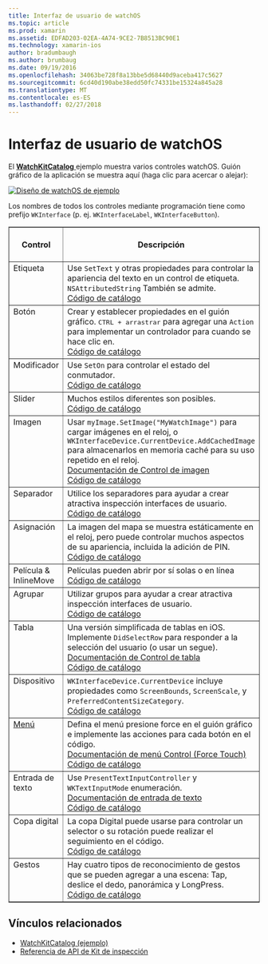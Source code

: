 ```yaml
---
title: Interfaz de usuario de watchOS
ms.topic: article
ms.prod: xamarin
ms.assetid: EDFAD203-02EA-4A74-9CE2-7B8513BC90E1
ms.technology: xamarin-ios
author: bradumbaugh
ms.author: brumbaug
ms.date: 09/19/2016
ms.openlocfilehash: 34063be728f8a13bbe5d68440d9aceba417c5627
ms.sourcegitcommit: 6cd40d190abe38edd50fc74331be15324a845a28
ms.translationtype: MT
ms.contentlocale: es-ES
ms.lasthandoff: 02/27/2018
---
```

# <a name="watchos-user-interface"></a>Interfaz de usuario de watchOS

El [ **WatchKitCatalog** ](https://github.com/xamarin/monotouch-samples/tree/master/watchOS/WatchKitCatalog) ejemplo muestra varios controles watchOS. Guión gráfico de la aplicación se muestra aquí (haga clic para acercar o alejar):

[ ![](images/storyboard-sml.png "Diseño de watchOS de ejemplo")](images/storyboard.png)

Los nombres de todos los controles mediante programación tiene como prefijo `WKInterface` (p. ej. `WKInterfaceLabel`, `WKInterfaceButton`).


<table align="center" border="1" cellpadding="1" cellspacing="1">
  <thead>
      <th>
        <strong>Control</strong>
      </th>
      <th>
        <strong>Descripción</strong>
      </th>
      <th>
        <strong>captura de pantalla</strong>
      </th>
    </thead>
    <tbody>
    <tr>
      <td valign="top">
Etiqueta </td>
      <td valign="top">
Use <code>SetText</code> y otras propiedades para controlar la apariencia del texto en un control de etiqueta. <code>NSAttributedString</code> También se admite.
        <br />
        <a href="https://github.com/xamarin/ios-samples/blob/master/watchOS/WatchKitCatalog/WatchKit3Extension/LabelDetailController.cs">Código de catálogo</a>
      </td>
      <td>
        <img src="Images/label.png" class="tableimg">
      </td>
    </tr>
    <tr>
      <td valign="top">
Botón </td>
      <td valign="top">
Crear y establecer propiedades en el guión gráfico. <kbd>CTRL + arrastrar</kbd> para agregar una <code>Action</code> para implementar un controlador para cuando se hace clic en.
        <br />
        <a href="https://github.com/xamarin/ios-samples/blob/master/watchOS/WatchKitCatalog/WatchKit3Extension/ButtonDetailController.cs">Código de catálogo</a>
      </td>
      <td>
        <img src="Images/button.png" class="tableimg">
      </td>
    </tr>
    <tr>
      <td valign="top">
Modificador </td>
      <td valign="top">
Use <code>SetOn</code> para controlar el estado del conmutador.
        <br />
        <a href="https://github.com/xamarin/ios-samples/blob/master/watchOS/WatchKitCatalog/WatchKit3Extension/SwitchDetailController.cs">Código de catálogo</a>
      </td>
      <td>
        <img src="Images/switch.png" class="tableimg">
      </td>
    </tr>
    <tr>
      <td valign="top">
Slider </td>
      <td valign="top">
Muchos estilos diferentes son posibles.
        <br />
        <a href="https://github.com/xamarin/ios-samples/blob/master/watchOS/WatchKitCatalog/WatchKit3Extension/SliderDetailController.cs">Código de catálogo</a>
      </td>
      <td>
        <img src="Images/slider.png" class="tableimg">
      </td>
    </tr>
    <tr>
      <td valign="top">
Imagen </td>
      <td valign="top">
Usar <code>myImage.SetImage("MyWatchImage")</code> para cargar imágenes en el reloj, o <code>WKInterfaceDevice.CurrentDevice.AddCachedImage</code> para almacenarlos en memoria caché para su uso repetido en el reloj.
        <br />
        <a href="~/ios/watchos/user-interface/image.md">Documentación de Control de imagen</a>
        <br />
        <a href="https://github.com/xamarin/ios-samples/blob/master/watchOS/WatchKitCatalog/WatchKit3Extension/ImageDetailController.cs">Código de catálogo</a>
      </td>
      <td>
        <img src="Images/image.png" class="tableimg">
      </td>
    </tr>
    <tr>
      <td valign="top">
Separador </td>
      <td valign="top">
Utilice los separadores para ayudar a crear atractiva inspección interfaces de usuario.
        <br />
        <a href="https://github.com/xamarin/ios-samples/blob/master/watchOS/WatchKitCatalog/WatchKit3Extension/SeparatorDetailController.cs">Código de catálogo</a>
      </td>
      <td>
        <img src="Images/separator.png" class="tableimg">
      </td>
    </tr>
    <tr>
      <td valign="top">
Asignación </td>
      <td valign="top">
La imagen del mapa se muestra estáticamente en el reloj, pero puede controlar muchos aspectos de su apariencia, incluida la adición de PIN.
        <br />
        <a href="https://github.com/xamarin/ios-samples/blob/master/watchOS/WatchKitCatalog/WatchKit3Extension/MapDetailController.cs">Código de catálogo</a>
      </td>
      <td>
        <img src="Images/map.png" class="tableimg">
      </td>
    </tr>
    <tr>
      <td valign="top">
Película & InlineMove </td>
      <td valign="top">
Películas pueden abrir por sí solas o en línea <br />
        <a href="https://github.com/xamarin/ios-samples/blob/master/watchOS/WatchKitCatalog/WatchKit3Extension/MovieDetailController.cs">Código de catálogo</a>
      </td>
      <td>
        <img src="Images/movie.png" class="tableimg">
      </td>
    </tr>
    <tr>
      <td valign="top">
Agrupar </td>
      <td valign="top">
Utilizar grupos para ayudar a crear atractiva inspección interfaces de usuario.
        <br />
        <a href="https://github.com/xamarin/ios-samples/blob/master/watchOS/WatchKitCatalog/WatchKit3Extension/GroupDetailController.cs">Código de catálogo</a>
      </td>
      <td>
        <img src="Images/group.png" class="tableimg">
      </td>
    </tr>
    <tr>
      <td valign="top">
Tabla </td>
      <td valign="top">
Una versión simplificada de tablas en iOS.
Implemente <code>DidSelectRow</code> para responder a la selección del usuario (o usar un segue).
        <br />
        <a href="~/ios/watchos/user-interface/table.md">Documentación de Control de tabla</a>
        <br />
        <a href="https://github.com/xamarin/ios-samples/blob/master/watchOS/WatchKitCatalog/WatchKit3Extension/TableDetailController.cs">Código de catálogo</a>
      </td>
      <td>
        <img src="Images/table.png" class="tableimg">
      </td>
    </tr>
    <tr>
      <td valign="top">
Dispositivo </td>
      <td valign="top">
        <code>WKInterfaceDevice.CurrentDevice</code> incluye propiedades como <code>ScreenBounds</code>, <code>ScreenScale</code>, y <code>PreferredContentSizeCategory</code>.
        <br />
        <a href="https://github.com/xamarin/ios-samples/blob/master/watchOS/WatchKitCatalog/WatchKit3Extension/DeviceDetailController.cs">Código de catálogo</a>
      </td>
      <td>
        <img src="Images/device.png" class="tableimg">
      </td>
    </tr>
    <tr>
      <td valign="top">
        <a href="~/ios/watchos/user-interface/menu.md">Menú</a>
      </td>
      <td valign="top">
Defina el menú presione force en el guión gráfico e implemente las acciones para cada botón en el código.
        <br />
        <a href="~/ios/watchos/user-interface/menu.md">Documentación de menú Control (Force Touch)</a>
        <br />
        <a href="https://github.com/xamarin/ios-samples/blob/master/watchOS/WatchKitCatalog/WatchKit3Extension/ControllerDetailController.cs">Código de catálogo</a>
      </td>
      <td>
        <img src="Images/controller.png" class="tableimg">
      </td>
    </tr>
    <tr>
      <td valign="top">
Entrada de texto </td>
      <td valign="top">
Use <code>PresentTextInputController</code> y <code>WKTextInputMode</code> enumeración.
        <br />
        <a href="~/ios/watchos/user-interface/text-input.md">Documentación de entrada de texto</a>
        <br />
        <a href="https://github.com/xamarin/ios-samples/blob/master/watchOS/WatchKitCatalog/WatchKit3Extension/TextInputDetailController.cs">Código de catálogo</a>
      </td>
      <td>
        <img src="Images/textinput.png" class="tableimg">
      </td>
    </tr>
    <tr>
      <td valign="top">
Copa digital </td>
      <td valign="top">
La copa Digital puede usarse para controlar un selector o su rotación puede realizar el seguimiento en el código.
        <br />
        <a href="https://github.com/xamarin/ios-samples/blob/master/watchOS/WatchKitCatalog/WatchKit3Extension/CrownDetailController.cs">Código de catálogo</a>
      </td>
      <td>
        <img src="Images/digital-crown.png" class="tableimg">
      </td>
    </tr>
    <tr>
      <td valign="top">
Gestos </td>
      <td valign="top">
Hay cuatro tipos de reconocimiento de gestos que se pueden agregar a una escena: Tap, deslice el dedo, panorámica y LongPress.
        <br />
        <a href="https://github.com/xamarin/ios-samples/blob/master/watchOS/WatchKitCatalog/WatchKit3Extension/GestureDetailController.cs">Código de catálogo</a>
      </td>
      <td>
        <img src="Images/gestures.png" class="tableimg">
      </td>
    </tr>
    </tbody>
</table>



## <a name="related-links"></a>Vínculos relacionados

- [WatchKitCatalog (ejemplo)](https://developer.xamarin.com/samples/monotouch/watchOS/WatchKitCatalog/)
- [Referencia de API de Kit de inspección](https://developer.xamarin.com/api/namespace/WatchKit/)
